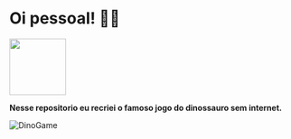 <h1>Oi pessoal! 👋🏻</h1> <img  height="100em" <alt="gif" src="https://i.pinimg.com/originals/98/9a/ca/989aca15d91493f0e211010b7cb1eaa9.gif">

<strong> Nesse repositorio eu recriei o famoso jogo do dinossauro sem internet.</strong>


 <img alt="DinoGame" src="https://j.gifs.com/jYqqAv.gif">



